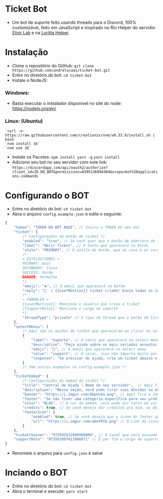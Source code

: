 # Ticket Bot
- Um bot de suporte feito usando threads para o Discord, 100% customizável, feito em JavaScript e inspirado no Rio Helper do servidor [Elixir Lab](https://discord.gg/elixirlab) e na [Loritta Helper](https://discord.gg/loritta).
# Instalação
- Clone o repositório do GitHub:
    `git clone https://github.com/andrelucaas/ticket-bot.git`
- Entre no diretório do bot:
    `cd ticket-bot`
- Instale o NodeJS:
### Windows:
- Basta executar o instalador disponível no site do node: https://nodejs.org/en/
### Linux: (Ubuntu)
    `curl -o- https://raw.githubusercontent.com/creationix/nvm/v0.33.8/install.sh | bash`
    `nvm install 16`
    `nvm use 16`
- Instale os Pacotes:
    `npm install yarn -g`
    `yarn install`
- Adicione seu bot no seu servidor com este link:
    `https://discordapp.com/api/oauth2/authorize?client_id=ID_DO_BOT&permissions=8395136994304&scope=bot%20applications.commands`
# Configurando o BOT
- Entre no diretório do bot:
    `cd ticket-bot`
- Abra o arquivo `config.example.json` e edite o seguinte:
```js
{
    "token": "TOKEN DO BOT AQUI", // Insira o TOKEN do seu bot
    "ticket": {
        /* Configurações do botão de ticket */
        "enabled": "true", // Se você quer que o botão de abertura de ticket esteja ativo
        "label": "Abrir Ticket", // O texto que aparecerá no botão
        "style": "PRIMARY", // O estilo do botão, que no caso é as cores, consulte elas abaixo:
        /*
        = ESTILOS/CORES =
        PRIMARY: Azul
        SECONDARY: Cinza
        SUCCESS: Verde
        DANGER: Vermelho
        */
        "emoji": "➕", // O emoji que aparecerá no botão
        "reply": "📩  | {{userMention}} ticket criado! Envie todas as informações possíveis sobre seu caso e aguarde até que um {{supportRole}} responda.\nApós a sua questão ser sanada, você pode usar `/fecharticket` para encerrar o atendimento!", // A mensagem enviada na thread quando criada, você pode usar alguns parralex:
        /*
        = PARRALEX =
        {{userMention}}: Menciona o usuário que criou o ticket
        {{supportRole}}: Menciona o cargo de suporte
        */
        "threadType": "private" // O tipo de thread que o botão de ticket criará, pode ser `private` ou `public`, se seu servidor tiver nível 2 de impulsionamento, fortemente recomendo private.
    },
    "selectMenus": [
        /* Aqui são as opções de ticket que apareçeram ao clicar no select menu do botão de ticket */
        {
            "label": "Suporte", // O texto que aparecerá no select menu
            "description": "Peça ajuda sobre os mais variados assuntos do servidor com nossa equipe.", // A descrição que aparecerá no select menu
            "emoji": "💬", // O emoji que aparecerá no select menu
            "value": "support", // O valor, isso não importa muito par que o ticket funcione, pode por qualquer coisa.
            "response": "Se precisar de ajuda, crie um ticket abaixo e nós iremos te ajudar o mais rápido possível." // A mensagem ephemeral que aparecerá juntamente com o botão de ticket
        }
        /* Tem outros exemplos no config.example.json */
    ],
    "ticketEmbed": {
        /* Configurações do embed do ticket */
        "title": "Central de Ajuda | Nome do seu servidor",  // Aqui fica o título da embed.
        "description": "Nessa seção, você pode tirar suas dúvidas ou entrar em contato diretamente com a nossa equipe do Nome do seu servidor.", // Aqui fica a descrição da embed.
        "banner": "https://i.imgur.com/QbpUcOa.png", // Aqui fica a imagem que aparece na embed, você pode substituir.
        "footer": "Se não tiver uma categoria específica para seu problema, entre em contato com a nossa equipe com a categoria de Suporte.", // Aqui fica a mensagem que será exibida no footer da embed.
        "color": "BLUE", // A cor da embed, você pode por tanto um cor hexadecimal, ou uma cor em inglês.
        "credits": true, // Se você deseja dar créditos pra mim, se deixar ativado agradeço de coração, porém não é obrigado ❤️
        "footerIcon": {
            "enabled": true, // Se você deseja que o ícone do footer apareça, se deixar ativado = true e desativar = false.
            "url": "https://i.imgur.com/a6eY6fd.png" // O Link do ícone do footer
        }
    },
    "ticketChannel": "973592012680990800", // O Canal que será enviado o ticket
    "supportRole": "973591097613906071" // E por fim o cargo de suporte
}
```
- Renomeie o arquivo para `config.json` e salve
# Inciando o BOT
- Entre no diretório do bot:
    `cd ticket-bot`
- Abra o terminal e execute:
    `yarn start`